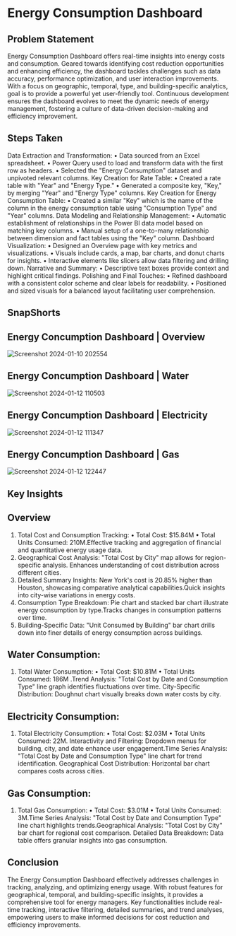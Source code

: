 # Energy Consumption Dashboard
## Problem Statement
 Energy Consumption Dashboard offers real-time insights into energy costs and consumption. Geared towards identifying cost reduction opportunities and enhancing efficiency, the dashboard tackles challenges such as data accuracy, performance optimization, and user interaction improvements. With a focus on geographic, temporal, type, and building-specific analytics, goal is to provide a powerful yet user-friendly tool. Continuous development ensures the dashboard evolves to meet the dynamic needs of energy management, fostering a culture of data-driven decision-making and efficiency improvement.

 ## Steps Taken
 Data Extraction and Transformation:
•	Data sourced from an Excel spreadsheet.
•	Power Query used to load and transform data with the first row as headers.
•	Selected the "Energy Consumption" dataset and unpivoted relevant columns.
Key Creation for Rate Table:
•	Created a rate table with "Year" and "Energy Type."
•	Generated a composite key, "Key," by merging "Year" and "Energy Type" columns.
Key Creation for Energy Consumption Table:
•	Created a similar "Key" which is the name of the column in the energy consumption table using "Consumption Type" and "Year" columns.
Data Modeling and Relationship Management:
•	Automatic establishment of relationships in the Power BI data model based on matching key columns.
•	Manual setup of a one-to-many relationship between dimension and fact tables using the "Key" column.
Dashboard Visualization:
•	Designed an Overview page with key metrics and visualizations.
•	Visuals include cards, a map, bar charts, and donut charts for insights.
•	Interactive elements like slicers allow data filtering and drilling down.
Narrative and Summary:
•	Descriptive text boxes provide context and highlight critical findings.
Polishing and Final Touches:
•	Refined dashboard with a consistent color scheme and clear labels for readability.
•	Positioned and sized visuals for a balanced layout facilitating user comprehension.



## SnapShorts
## Energy Concumption Dashboard | Overview
![Screenshot 2024-01-10 202554](https://github.com/sakshibadoni21/Energy-Consumption-Dashboard/assets/152711814/a956df26-1334-4b35-ad53-e51dc7862b45)

##  Energy Concumption Dashboard |  Water
![Screenshot 2024-01-12 110503](https://github.com/sakshibadoni21/Energy-Consumption-Dashboard/assets/152711814/cc5e2bd2-1fb1-4b1f-bbca-36687552bf97)

## Energy Concumption Dashboard | Electricity
![Screenshot 2024-01-12 111347](https://github.com/sakshibadoni21/Energy-Consumption-Dashboard/assets/152711814/0c806105-4839-408e-89db-6a9338f98683)

## Energy Concumption Dashboard | Gas
![Screenshot 2024-01-12 122447](https://github.com/sakshibadoni21/Energy-Consumption-Dashboard/assets/152711814/9cdbd616-5767-4596-a04b-b8f3d7336326)

## Key Insights 
## Overview
1.	Total Cost and Consumption Tracking:
•	Total Cost: $15.84M
•	Total Units Consumed: 210M.Effective tracking and aggregation of financial and quantitative energy usage data.
2.	Geographical Cost Analysis:
	"Total Cost by City" map allows for region-specific analysis.	Enhances understanding of cost distribution across different cities.
3.	Detailed Summary Insights:
New York's cost is 20.85% higher than Houston, showcasing comparative analytical capabilities.Quick insights into city-wise variations in energy costs.
4.	Consumption Type Breakdown:
Pie chart and stacked bar chart illustrate energy consumption by type.Tracks changes in consumption patterns over time.
5.	Building-Specific Data:
"Unit Consumed by Building" bar chart drills down into finer details of energy consumption across buildings.

## Water Consumption:
1.	Total Water Consumption:
•	Total Cost: $10.81M
•	Total Units Consumed: 186M .Trend Analysis: "Total Cost by Date and Consumption Type" line graph identifies fluctuations over time. City-Specific Distribution: Doughnut chart visually breaks down water costs by city.
## Electricity Consumption:
1.	Total Electricity Consumption:
•	Total Cost: $2.03M
•	Total Units Consumed: 22M.	Interactivity and Filtering: Dropdown menus for building, city, and date enhance user engagement.Time Series Analysis: "Total Cost by Date and Consumption Type" line chart for trend identification. Geographical Cost Distribution: Horizontal bar chart compares costs across cities.
## Gas Consumption:
1.	Total Gas Consumption:
•	Total Cost: $3.01M
•	Total Units Consumed: 3M.Time Series Analysis: "Total Cost by Date and Consumption Type" line chart highlights trends.Geographical Analysis: "Total Cost by City" bar chart for regional cost comparison. Detailed Data Breakdown: Data table offers granular insights into gas consumption.





## Conclusion

The Energy Consumption Dashboard effectively addresses challenges in tracking, analyzing, and optimizing energy usage. With robust features for geographical, temporal, and building-specific insights, it provides a comprehensive tool for energy managers. Key functionalities include real-time tracking, interactive filtering, detailed summaries, and trend analyses, empowering users to make informed decisions for cost reduction and efficiency improvements.





